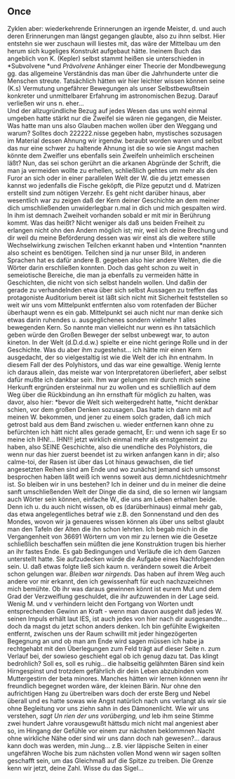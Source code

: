 ## Once
Zyklen aber: wiederkehrende Erinnerungen an irgende Meister, d. und auch deren Erinnerungen man längst gegangen glaubte, also zu ihnn selbst. Hier entstehn sie wer zuschaun will liestes mit, das wäre der Mittelbau um den herum sich kugeliges Konstrukt aufgebaut hätte. Ineinem Buch das angeblich von K. (Kepler) selbst stammt heißen sie unterschieden in *Subvolvene *und *Prävolvene* Anhänger einer Theorie der Mondbewegung gg. das allgemeine Verständnis das man über die Jahrhunderte unter die Menschen streute. Tatsächlich hätten wir hier leichter wissen können seine (K.s) Vermutung ungefährer Bewegungen als unser Selbstbewußtsein konkreter und unmittelbarer Erfahrung im astronomischen Bezug. Darauf verließen wir uns n. eher...   
Und der allzugründliche Bezug auf jedes Wesen das uns wohl einmal umgeben hatte stärkt nur die Zweifel sie wären nie gegangen, die Meister. Was hatte man uns also Glauben machen wollen über den Weggang und warum? Solltes doch 222222.nisse gegeben habn, mystisches sozusagen im Material dessen Ahnung wir irgendw. beraubt worden waren und selbst das nur eine schwer zu haltende Ahnung ist die so wie sie Angst machen könnte dem Zweifler uns ebenfalls sein Zweifeln unheimlich erscheinen läßt? Nun, das sei schon gerührt an die arkanen Abgründe der Schrift, die man ja vermeiden wollte zu erhellen, schließlich gehtes um mehr als den Furor an sich oder in einer parallelen Welt der W. die du jetzt emessen kannst wo jedenfalls die Fische geköpft, die Pilze geputzt und d. Matrizen erstellt sind zum nötigen Verzehr. Es geht nicht darüber hinaus, aber wesentlich war zu zeigen daß der Kern deiner Geschichte an dem meiner dich umschließenden unwiderlegbar n.mal in dich und mich gespalten wird. In ihm ist demnach Zweiheit vorhanden sobald er mit mir in Berührung kommt. Was das heißt? Nicht weniger als daß uns beiden Freiheit zu erlangen nicht ohn den Andern möglich ist; mir, weil ich deine Brechung und dir weil du meine Beförderung dessen was wir einst als die weitere stille Wechselwirkung zwischen Teilchen erkannt haben und *Intention *nannten also scheint es benötigen. Teilchen sind ja nur unser Bild, in anderen Sprachen hat es dafür andere B. gegeben also hier andere Welten, die die Wörter darin erschließen konnten. Doch das geht schon zu weit in semeiotische Bereiche, die man ja ebenfalls zu vermeiden hätte in Geschichten, die nicht von sich selbst handeln wollen. Und daßin der gerade zu verhandelnden etwa über sich selbst Aussagen zu treffen das protagoniste Auditorium bereit ist läßt sich nicht mit Sicherheit feststellen so weit wir uns vom Mittelpunkt entfernten also vom rotenfaden der Bücher überhaupt wenn es ein gab. Mittelpunkt sei auch nicht nur man denke sich etwas darin ruhendes u. ausgeglichenes sondern vielmehr 1 alles bewegenden Kern. So nannte man vielleicht nur wenn es ihn tatsächlich geben würde den Großen Beweger der selbst unbewegt war, to auton kineton. In der Welt (d.D.d.d.w.) spielte er eine nicht geringe Rolle und in der Geschichte. Was du aber ihm zugestehst... ich hätte mir einen Kern ausgedacht, der so vielgestaltig ist wie die Welt der ich ihn entnahm. In diesem Fall der des Polyhistors, und das war eine gewaltige. Wenig lernte ich daraus allein, das meiste war von Interpretatoren überliefert, aber selbst dafür mußte ich dankbar sein. Ihm war gelungen mir durch mich seine Herkunft ergründen ersteinmal nur zu wollen und es schließlich auf dem Weg über die Rückbindung an ihn ernsthaft für möglich zu halten, was davor, also hier: *bevor die Welt sich weitergedreht hatte, *nicht denkbar schien, vor dem großen Denken sozusagen. Das hatte ich dann mit auf meinen W. bekommen, und jener zu einem solch graden, daß ich mich getrost bald aus dem Band zwischen u. wieder entfernen kann ohne zu befürchten ich hätt nicht alles gerade gemacht, Er: und wenn ich sage Er so meine ich IHN!... IHN!!! jetzt wirklich einmal mehr als ernstgemeint zu haben, also SEINE Geschichte, also die unendliche des Polyhistors, die wenn nur das hier zuerst beendet ist zu wirken anfangen kann in dir; also calme-toi, der Rasen ist über das Lot hinaus gewachsen, die tief angesetzten Reihen sind am Ende und wo zunächst jemand sich umsonst besprochen haben läßt weiß ich wenns soweit aus demn.nichtdesnichtmehr ist. So bleiben wir in uns bestehen? Ich in deiner und du in meiner die deine sanft umschließenden Welt der Dinge die da sind, die so lernen wir langsam auch Wörter sein können, einfache W., die uns am Leben erhalten beide. Denn ich u. du auch nicht wissen, ob es (darüberhinaus) einmal mehr gab, das etwa angelegentliches betraf wie z.B. den Sonnenstand und den des Mondes, wovon wir ja genaueres wissen können als über uns selbst glaubt man den Tafeln der Alten die ihn schon lehrten. Ich begab mich in die Vergangenheit von 36691 Wörtern um von mir zu lernen wie die Gesetze schließlich beschaffen sein müßten die jene Konstruktion trugen bis hierher an ihr fastes Ende. Es gab Bedingungen und Verläufe die ich dem Ganzen unterstellt hatte. Sie aufzudecken würde die Aufgabe eines Nachfolgenden sein. U. daß etwas folgte ließ sich kaum n. verändern soweit die Arbeit schon gelungen war. *Bleiben war nirgends.* Das haben auf ihrem Weg auch andere vor mir erkannt, den ich gewissenhaft für euch nachzuzeichnen mich bemühte. Ob ihr was daraus gewinnen könnt ist eurem Mut und dem Grad der Verzweiflung geschuldet, die ihr aufzuwenden in der Lage seid.   
Wenig M. und v verhindern leicht den Fortgang von Worten undt entsprechenden Gewinn an Kraft - wenn man davon ausgeht daß jedes W. seinen Impuls erhält laut IES, ist auch jedes von hier nach dir ausgesandte... doch da magst du jetzt schon anders denken. Ich bin gefühlte Ewigkeiten entfernt, zwischen uns der Raum schwillt mit jeder hingezögerten Begegnung an und ob man am Ende wird sagen müssen ich habe ja rechtgehabt mit den Überlegungen zum Feld trägt auf dieser Seite n. zum Verlauf bei, der sowieso geschieht egal ob ich genug dazu tat. Das klingt bedrohlich? Soll es, soll es ruhig... die halbseitig gelähmten Bären sind kein Hirngespinst und trotzdem gefährlich dir dein Leben abzubinden vom Muttergestirn der beta minores. Manches hätten wir lernen können wenn ihr freundlich begegnet worden wäre, der kleinen Bärin. Nur ohne den aufrichtigen Hang zu übertreiben wars doch der erste Berg und Nebel überall und es hatte sowas wie Angst natürlich nach uns verlangt als wir sie ohne Begleitung vor uns ziehn sahn in des Dämonenlicht. Wie wir uns verstehen, *sagt *Un rien* der uns vorüberging, und* leb ihm seine Stimme zwei hundert Jahre vorausgewußt hättsdu mich nicht mal angeniest aber so, im Hingang der Gefühle vor einem zur nächsten beklommnen Nacht ohne wirkliche Nähe oder sind wir uns dann doch nah gewesen?... daraus kann doch was werden, min Jung... z.B. vier läppische Seiten in einer ungefähren Woche bis zum nächsten vollen Mond wenn wir sagen sollten geschafft sein, um das Gleichmaß auf die Spitze zu treiben. Die Grenze kenn wir jetzt, deine Zahl. Wisse du das Sigel...   
